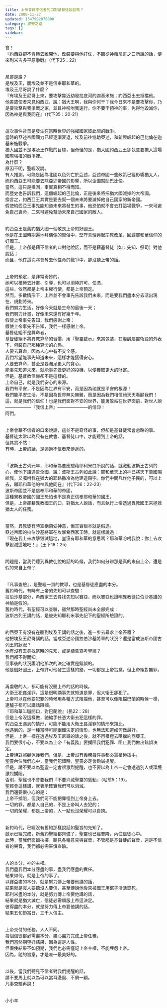 ```yaml
---
title: 上帝會藉不信者的口對基督徒說話嗎？
date: 2008-11-27
updated: 1547992876000
category: 成聖之路
tags: []
sidebar: 
---
```


<p>會！<br/><!--more-->『約西亞卻不肯轉去離開他，改裝要與他打仗，不聽從神藉尼哥之口所說的話，便來到米吉多平原爭戰』（代下35：22）<br/><br/><br/>尼哥是誰？<br/>是埃及王，而埃及並不是信奉耶和華的。<br/>埃及王尼哥說了什麼？<br/>『有埃及王尼哥上來，要攻擊靠近幼發拉底河的迦基米施；約西亞出去抵擋他。<br/>他差遣使者來見約西亞，說：猶大王啊，我與你何干？我今日來不是要攻擊你，乃是要攻擊與我爭戰之家，並且神吩咐我速行，你不要干預神的事，免得他毀滅你，因為神是與我同在』（代下35：20-21）<br/><br/><br/>這次事件背景是發生在當時世界的強權國家彼此間的戰爭。<br/>當時的亞述帝國國力已經逐漸衰退，埃及前往協助亞述，和新興崛起的巴比倫在迦基米施戰爭。<br/>猶大國並不是埃及王作戰的目標，但奇怪的是，猶大國約西亞王卻執意要捲入這場國際強權的戰爭裡。<br/>為什麼？<br/>原因不明，聖經沒說。<br/>有人推測，可能是因為北國以色列亡於亞述，亞述帝國一些政策已經影響猶太人，而約西亞王可能要去除亞述帝國的影響，所以企圖幫助巴比倫。<br/>當然，這只是推測，事實真相不得而知。<br/>而歷史也告訴我們，這個崛起的巴比倫，正是後來將把猶大國滅掉的大帝國。<br/>換言之，約西亞王其實是要去幫一個未來將要滅掉他自己國家的新帝國。<br/>假使約西亞王事先能知道未來將發生的事，他恐怕就不會去打這場戰爭，一來可避免自己喪命，二來可避免幫助未來自己國家的敵人。<br/><br/><br/>約西亞王是舊約猶大國一個敬畏上帝的好國王。<br/>他是在王國時期遍地拜偶像的習俗中，堅守真理興起宗教改革，回歸耶和華信仰的好國王。<br/>但是，上帝卻是藉不信者的口對他說話，而不是藉基督徒（如：先知、祭司）對他說話；<br/>而且，他在這次將會奪去他性命的戰爭中，卻沒聽上帝的話。<br/><br/><br/>上帝的預定，是非常奇妙的。<br/>祂可以積極去計畫、引導，也可以消極許可、任憑，<br/>這些，依然都是上帝主權行使，都是上帝預定。<br/>然而，多數情形下，上帝並不會事先告訴我們未來，而是要我們盡本分去活出現在、規劃將來。<br/>我們努力生活，好像今天就是生命的最後一天；<br/>我們努力計畫，好像未來還有好幾千年。<br/>假使上帝事先告知，我們感謝上帝；<br/>假使上帝事先不告知，我們一樣感謝上帝。<br/>基督徒絕不是算命者，<br/>基督徒絕不將異教算命的習慣，用『聖靈啟示』來當包裝，在虔誠屬靈術語的外表下，包裝自己那種算命的心態。<br/>人要去算命，因為人心中有不安全感。<br/>我們希望能事先知道未來，這樣才能獲得安心。<br/>人要去算命，甚至是要滿足更大的貪心。<br/>能事先知道未來，就能事先做更好的投機，以便獲取更大的財富。<br/>但是，基督教信仰卻不是這樣的。<br/>上帝自己，就是我們安心的來源。<br/>我們有平安，不是因為世界有平安，而是因為祂就是平安的根源！<br/>我們能平安生活，不是因為世界無災無難，而是因為我們相信祂天天看顧我們！<br/>這，就是我們的信仰！也是我們面對不安的世界，能勇敢站在世界面前，對世人說——————『我信上帝』———————的信仰！<br/>阿們。<br/><br/><br/>上帝會藉不信者的口來說話，這並不是奇怪的事，但卻是基督徒常會忽略的事。<br/>基督徒太常以為只有在教會、基督徒口中，才能聽到上帝的話，<br/>但其實不然！<br/>有時，上帝的話，是透過不信者來傳遞的。<br/><br/><br/>『波斯王古列元年，耶和華為要應驗藉耶利米口所說的話，就激動波斯王古列的心，使他下詔通告全國，說：波斯王古列如此說：耶和華天上的神已將天下萬國賜給我，又囑咐我在猶大的耶路撒冷為他建造殿宇。你們中間凡作他子民的，可以上去，願耶和華他的神與他同在』（代下36：22-23）<br/>波斯帝國並不是信奉耶和華的帝國，<br/>這種異教帝國的國王恐怕也不是真正信奉耶和華的國王，<br/>但是，上帝卻藉異教國王的口，對猶太人說話，而且執行上帝透過異教國王來拯救猶太人的任務。<br/><br/><br/>當然，異教徒有時宣稱領受神意，但其實根本就是假造。<br/>亞述帝國的拉伯沙基將軍在攻擊希西家王時，就這樣說過：<br/>『現在我上來攻擊毀滅這地，豈沒有耶和華的意思嗎？耶和華吩咐我說：你上去攻擊毀滅這地吧！』（王下18：25）<br/><br/><br/>問題是，當我們聽到異教徒說的話的時候，我們如何分辨那是真的來自上帝，還是假的來自上帝？<br/><br/><br/>『凡事查驗』，是聖經一貫的教導，也是基督徒應盡的本分。<br/>舊約時代，有時有上帝的先知可以查驗：<br/>拉伯沙基部分，希西家王去尋找先知以賽亞，而以賽亞也證明異教徒拉伯沙基講的神諭是假的。<br/>舊約時代，有聖經可以查驗，雖然那時聖經尚未全部完成：<br/>波斯古列王講的話，是被先知耶利米事先記下的聖經所驗證的。<br/><br/><br/>約西亞王有沒有在聽到埃及王講的話之後，進一步去尋求上帝答覆？<br/>他把埃及王尼哥講的話，當成亞述帝國拉伯沙基將軍的狀況？還是當成波斯帝國古列王的狀況？<br/>他有沒有去尋找當時的先知，或是禱告查考聖經？<br/>我們都不得而知。<br/>但事後的狀況證明他那次的決定確實是錯誤的。<br/>他是個好國王，上帝許可他發生這樣的錯，一切都是上帝旨意，但上帝絕對無罪。<br/><br/><br/>再虔敬的人，都可能有沒聽上帝的話的時候。<br/>大衛王犯姦淫罪，這是很明顯事先就知道是罪，但大衛王卻犯了。<br/>上帝可以在他要犯罪的時候用各種方式阻擋他，甚至可以像阻擋巴蘭的時候一樣，連驢子都可以講話阻攔。<br/>『耶和華叫驢開口，對巴蘭說』（民22：28）<br/>但是上帝沒這樣做，祂縮手任憑大衛去犯這樣的罪。<br/>約西亞王遇到的情形，可能不能用大衛王姦淫罪的情形來類比。<br/>他遇到的，是一種當時可能很難決定的情形，也無法知道如何做最好。<br/>但是，上帝一樣在透過埃及王尼哥的話之後，就不再積極去阻擋約西亞王。<br/>我們要很小心，不要以為上帝『有義務』要攔阻我們犯罪、阻止我們做出錯誤決定。<br/>上帝絕對照顧保護我們，但是，上帝沒有義務每件事都必需積極插手。<br/>聖靈內住我們心中，當我們犯錯時，聖靈必定會勸誡提醒。<br/>但是，請不要以為聖靈一定會很激烈提醒，也不要以為上帝一定會透過別人或環境激烈攔阻。<br/>否則，聖經也不會要我們『不要消滅聖靈的感動』（帖前5：19）。<br/>聖經會這樣講，就表示確實我們可以消滅。<br/>我們還要很小心的是：<br/>上帝不攔阻，但我們可不能把罪怪到上帝身上去。<br/>一切的罪，都是人自己的，不是上帝叫人去犯的；<br/>一切的榮耀，都是上帝的，人一點也沒榮耀可以自誇。<br/><br/><br/>新約時代，已經沒有舊約那樣說話如聖旨的先知了。<br/>啟示已經完成，新舊約聖經都齊備了，聖靈也已經普降，內住信徒心中。<br/>此時，當我們面臨抉擇，聽見各種意見與聲音，不管那是基督徒的聲音，還是不信者的聲音，我們都必需審慎查驗。<br/><br/><br/>人的本分，神的主權。<br/>我們盡我們本分應盡的事，盡我們應盡的責任。<br/>結果如何，就是上帝的事了。<br/>以賽亞盡的本分，就是努力傳上帝要他講的話，<br/>結果就是沒人要聽沒人要信，甚至傳說他後來被國王用鋸子活活鋸死。<br/>耶利米盡的本分，就是努力傳上帝要他講的話，<br/>結果就是猶大滅亡，信徒必需順服上帝這決定。<br/>彼得盡的本分，就是努力傳上帝要他講的話，<br/>結果五旬節當日，三千人信主。<br/><br/><br/>上帝交付的任務，人人不同。<br/>每個信徒都必需盡本分，盡心盡力完成上帝任務。<br/>我們當然期望好結果，因為這是人性。<br/>但假使結果不如預期，我們也必需僅記上帝主權，不能埋怨上帝。<br/>因為，祂的旨意，才是唯一最美好的。<br/><br/><br/>以後，當我們聽見不信者對我們提醒的話，<br/>請不要馬上就以為可以當耳邊風、不屑一顧。<br/>凡事查驗再說！<br/><br/><br/>小小羊
</p>